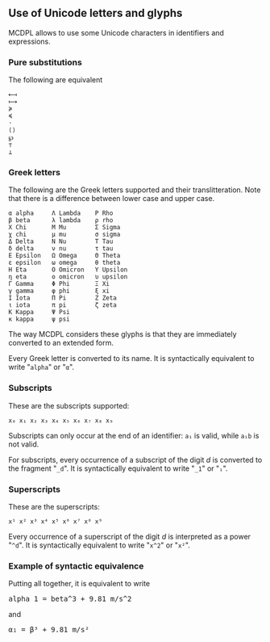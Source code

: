 ## Use of Unicode letters and glyphs

MCDPL allows to use some Unicode characters in identifiers and expressions.

### Pure substitutions

The following are equivalent

    ⟻
    ⟼
    ≽
    ≼
    ·
    ⟨⟩
    ℘
    ⊤
    ⊥


### Greek letters

The following are the Greek letters supported and their translitteration.
Note that there is a difference between lower case and upper case.

    α alpha     Λ Lambda    Ρ Rho
    β beta      λ lambda    ρ rho
    Χ Chi       Μ Mu        Σ Sigma
    χ chi       μ mu        σ sigma
    Δ Delta     Ν Nu        Τ Tau
    δ delta     ν nu        τ tau
    Ε Epsilon   Ω Omega     Θ Theta
    ε epsilon   ω omega     θ theta
    Η Eta       Ο Omicron   Υ Upsilon
    η eta       ο omicron   υ upsilon
    Γ Gamma     Φ Phi       Ξ Xi
    γ gamma     φ phi       ξ xi
    Ι Iota      Π Pi        Ζ Zeta
    ι iota      π pi        ζ zeta
    Κ Kappa     Ψ Psi
    κ kappa     ψ psi

The way MCDPL considers these glyphs is that they are immediately
converted to an extended form.

Every Greek letter is
converted to its name. It is syntactically equivalent to write
"``alpha``" or "``α``".

### Subscripts

These are the subscripts supported:

    x₀ x₁ x₂ x₃ x₄ x₅ x₆ x₇ x₈ x₉

Subscripts can only occur at the end of an identifier: ``a₁`` is valid,
while ``a₁b`` is not valid.

For subscripts, every occurrence of a subscript of the digit *d* is converted to the fragment "``_d``".  It is syntactically equivalent to write
"``_1``" or "``₁``".

### Superscripts

These are the superscripts:

    x¹ x² x³ x⁴ x⁵ x⁶ x⁷ x⁸ x⁹

Every occurrence of a superscript of the digit *d* is interpreted as a power "``^d``".  It is syntactically equivalent to write "``x^2``" or "``x²``".


### Example of syntactic equivalence

Putting all together, it is equivalent to write

<pre class='mcdp_statements' noprettify="1">
alpha_1 = beta^3 + 9.81 m/s^2
</pre>

and

<pre class='mcdp_statements'>
α₁ = β³ + 9.81 m/s²
</pre>
